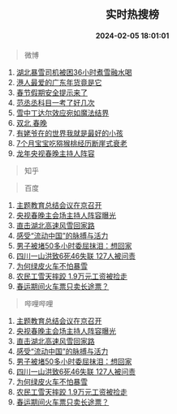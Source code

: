 <div align="center"><h2>实时热搜榜</h2><h4>2024-02-05 18:01:01</h4></div>

> 微博  

1. [湖北暴雪司机被困36小时煮雪融水喝](https://s.weibo.com/weibo?q=%23%E6%B9%96%E5%8C%97%E6%9A%B4%E9%9B%AA%E5%8F%B8%E6%9C%BA%E8%A2%AB%E5%9B%B036%E5%B0%8F%E6%97%B6%E7%85%AE%E9%9B%AA%E8%9E%8D%E6%B0%B4%E5%96%9D%23&t=31&band_rank=1&Refer=top)<br />
2. [港人最爱的广东年货竟是它](https://s.weibo.com/weibo?q=%23%E6%B8%AF%E4%BA%BA%E6%9C%80%E7%88%B1%E7%9A%84%E5%B9%BF%E4%B8%9C%E5%B9%B4%E8%B4%A7%E7%AB%9F%E6%98%AF%E5%AE%83%23&t=31&band_rank=2&Refer=top)<br />
3. [春节假期安全提示来了](https://s.weibo.com/weibo?q=%23%E6%98%A5%E8%8A%82%E5%81%87%E6%9C%9F%E5%AE%89%E5%85%A8%E6%8F%90%E7%A4%BA%E6%9D%A5%E4%BA%86%23&t=31&band_rank=3&Refer=top)<br />
4. [范丞丞科目一考了好几次](https://s.weibo.com/weibo?q=%23%E8%8C%83%E4%B8%9E%E4%B8%9E%E7%A7%91%E7%9B%AE%E4%B8%80%E8%80%83%E4%BA%86%E5%A5%BD%E5%87%A0%E6%AC%A1%23&t=31&band_rank=4&Refer=top)<br />
5. [雪中丁达尔效应宛如魔法结界](https://s.weibo.com/weibo?q=%23%E9%9B%AA%E4%B8%AD%E4%B8%81%E8%BE%BE%E5%B0%94%E6%95%88%E5%BA%94%E5%AE%9B%E5%A6%82%E9%AD%94%E6%B3%95%E7%BB%93%E7%95%8C%23&t=31&band_rank=5&Refer=top)<br />
6. [双北 春晚](https://s.weibo.com/weibo?q=%E5%8F%8C%E5%8C%97%20%E6%98%A5%E6%99%9A&t=31&band_rank=6&Refer=top)<br />
7. [有姥爷在的世界我就是最好的小孩](https://s.weibo.com/weibo?q=%23%E6%9C%89%E5%A7%A5%E7%88%B7%E5%9C%A8%E7%9A%84%E4%B8%96%E7%95%8C%E6%88%91%E5%B0%B1%E6%98%AF%E6%9C%80%E5%A5%BD%E7%9A%84%E5%B0%8F%E5%AD%A9%23&t=31&band_rank=7&Refer=top)<br />
8. [7个月宝宝吃猕猴桃经历断崖式衰老](https://s.weibo.com/weibo?q=%237%E4%B8%AA%E6%9C%88%E5%AE%9D%E5%AE%9D%E5%90%83%E7%8C%95%E7%8C%B4%E6%A1%83%E7%BB%8F%E5%8E%86%E6%96%AD%E5%B4%96%E5%BC%8F%E8%A1%B0%E8%80%81%23&t=31&band_rank=8&Refer=top)<br />
9. [龙年央视春晚主持人阵容](https://s.weibo.com/weibo?q=%23%E9%BE%99%E5%B9%B4%E5%A4%AE%E8%A7%86%E6%98%A5%E6%99%9A%E4%B8%BB%E6%8C%81%E4%BA%BA%E9%98%B5%E5%AE%B9%23&t=31&band_rank=9&Refer=top)<br />

> 知乎  


> 百度  

1. [主题教育总结会议在京召开](https://www.baidu.com/s?wd=%E4%B8%BB%E9%A2%98%E6%95%99%E8%82%B2%E6%80%BB%E7%BB%93%E4%BC%9A%E8%AE%AE%E5%9C%A8%E4%BA%AC%E5%8F%AC%E5%BC%80&sa=fyb_news&rsv_dl=fyb_news)<br />
2. [央视春晚主会场主持人阵容曝光](https://www.baidu.com/s?wd=%E5%A4%AE%E8%A7%86%E6%98%A5%E6%99%9A%E4%B8%BB%E4%BC%9A%E5%9C%BA%E4%B8%BB%E6%8C%81%E4%BA%BA%E9%98%B5%E5%AE%B9%E6%9B%9D%E5%85%89&sa=fyb_news&rsv_dl=fyb_news)<br />
3. [直击湖北高速风雪回家路](https://www.baidu.com/s?wd=%E7%9B%B4%E5%87%BB%E6%B9%96%E5%8C%97%E9%AB%98%E9%80%9F%E9%A3%8E%E9%9B%AA%E5%9B%9E%E5%AE%B6%E8%B7%AF&sa=fyb_news&rsv_dl=fyb_news)<br />
4. [感受“流动中国”的脉搏与活力](https://www.baidu.com/s?wd=%E6%84%9F%E5%8F%97%E2%80%9C%E6%B5%81%E5%8A%A8%E4%B8%AD%E5%9B%BD%E2%80%9D%E7%9A%84%E8%84%89%E6%90%8F%E4%B8%8E%E6%B4%BB%E5%8A%9B&sa=fyb_news&rsv_dl=fyb_news)<br />
5. [男子被堵50多小时委屈抹泪：想回家](https://www.baidu.com/s?wd=%E7%94%B7%E5%AD%90%E8%A2%AB%E5%A0%B550%E5%A4%9A%E5%B0%8F%E6%97%B6%E5%A7%94%E5%B1%88%E6%8A%B9%E6%B3%AA%EF%BC%9A%E6%83%B3%E5%9B%9E%E5%AE%B6&sa=fyb_news&rsv_dl=fyb_news)<br />
6. [四川一山洪致6死46失联 127人被问责](https://www.baidu.com/s?wd=%E5%9B%9B%E5%B7%9D%E4%B8%80%E5%B1%B1%E6%B4%AA%E8%87%B46%E6%AD%BB46%E5%A4%B1%E8%81%94+127%E4%BA%BA%E8%A2%AB%E9%97%AE%E8%B4%A3&sa=fyb_news&rsv_dl=fyb_news)<br />
7. [为何绿皮火车不怕暴雪](https://www.baidu.com/s?wd=%E4%B8%BA%E4%BD%95%E7%BB%BF%E7%9A%AE%E7%81%AB%E8%BD%A6%E4%B8%8D%E6%80%95%E6%9A%B4%E9%9B%AA&sa=fyb_news&rsv_dl=fyb_news)<br />
8. [农民工雪天摔跤 1.9万元工资被捡走](https://www.baidu.com/s?wd=%E5%86%9C%E6%B0%91%E5%B7%A5%E9%9B%AA%E5%A4%A9%E6%91%94%E8%B7%A4+1.9%E4%B8%87%E5%85%83%E5%B7%A5%E8%B5%84%E8%A2%AB%E6%8D%A1%E8%B5%B0&sa=fyb_news&rsv_dl=fyb_news)<br />
9. [春运期间火车票只卖长途票？](https://www.baidu.com/s?wd=%E6%98%A5%E8%BF%90%E6%9C%9F%E9%97%B4%E7%81%AB%E8%BD%A6%E7%A5%A8%E5%8F%AA%E5%8D%96%E9%95%BF%E9%80%94%E7%A5%A8%EF%BC%9F&sa=fyb_news&rsv_dl=fyb_news)<br />

> 哔哩哔哩  

1. [主题教育总结会议在京召开](https://www.baidu.com/s?wd=%E4%B8%BB%E9%A2%98%E6%95%99%E8%82%B2%E6%80%BB%E7%BB%93%E4%BC%9A%E8%AE%AE%E5%9C%A8%E4%BA%AC%E5%8F%AC%E5%BC%80&sa=fyb_news&rsv_dl=fyb_news)<br />
2. [央视春晚主会场主持人阵容曝光](https://www.baidu.com/s?wd=%E5%A4%AE%E8%A7%86%E6%98%A5%E6%99%9A%E4%B8%BB%E4%BC%9A%E5%9C%BA%E4%B8%BB%E6%8C%81%E4%BA%BA%E9%98%B5%E5%AE%B9%E6%9B%9D%E5%85%89&sa=fyb_news&rsv_dl=fyb_news)<br />
3. [直击湖北高速风雪回家路](https://www.baidu.com/s?wd=%E7%9B%B4%E5%87%BB%E6%B9%96%E5%8C%97%E9%AB%98%E9%80%9F%E9%A3%8E%E9%9B%AA%E5%9B%9E%E5%AE%B6%E8%B7%AF&sa=fyb_news&rsv_dl=fyb_news)<br />
4. [感受“流动中国”的脉搏与活力](https://www.baidu.com/s?wd=%E6%84%9F%E5%8F%97%E2%80%9C%E6%B5%81%E5%8A%A8%E4%B8%AD%E5%9B%BD%E2%80%9D%E7%9A%84%E8%84%89%E6%90%8F%E4%B8%8E%E6%B4%BB%E5%8A%9B&sa=fyb_news&rsv_dl=fyb_news)<br />
5. [男子被堵50多小时委屈抹泪：想回家](https://www.baidu.com/s?wd=%E7%94%B7%E5%AD%90%E8%A2%AB%E5%A0%B550%E5%A4%9A%E5%B0%8F%E6%97%B6%E5%A7%94%E5%B1%88%E6%8A%B9%E6%B3%AA%EF%BC%9A%E6%83%B3%E5%9B%9E%E5%AE%B6&sa=fyb_news&rsv_dl=fyb_news)<br />
6. [四川一山洪致6死46失联 127人被问责](https://www.baidu.com/s?wd=%E5%9B%9B%E5%B7%9D%E4%B8%80%E5%B1%B1%E6%B4%AA%E8%87%B46%E6%AD%BB46%E5%A4%B1%E8%81%94+127%E4%BA%BA%E8%A2%AB%E9%97%AE%E8%B4%A3&sa=fyb_news&rsv_dl=fyb_news)<br />
7. [为何绿皮火车不怕暴雪](https://www.baidu.com/s?wd=%E4%B8%BA%E4%BD%95%E7%BB%BF%E7%9A%AE%E7%81%AB%E8%BD%A6%E4%B8%8D%E6%80%95%E6%9A%B4%E9%9B%AA&sa=fyb_news&rsv_dl=fyb_news)<br />
8. [农民工雪天摔跤 1.9万元工资被捡走](https://www.baidu.com/s?wd=%E5%86%9C%E6%B0%91%E5%B7%A5%E9%9B%AA%E5%A4%A9%E6%91%94%E8%B7%A4+1.9%E4%B8%87%E5%85%83%E5%B7%A5%E8%B5%84%E8%A2%AB%E6%8D%A1%E8%B5%B0&sa=fyb_news&rsv_dl=fyb_news)<br />
9. [春运期间火车票只卖长途票？](https://www.baidu.com/s?wd=%E6%98%A5%E8%BF%90%E6%9C%9F%E9%97%B4%E7%81%AB%E8%BD%A6%E7%A5%A8%E5%8F%AA%E5%8D%96%E9%95%BF%E9%80%94%E7%A5%A8%EF%BC%9F&sa=fyb_news&rsv_dl=fyb_news)<br />
